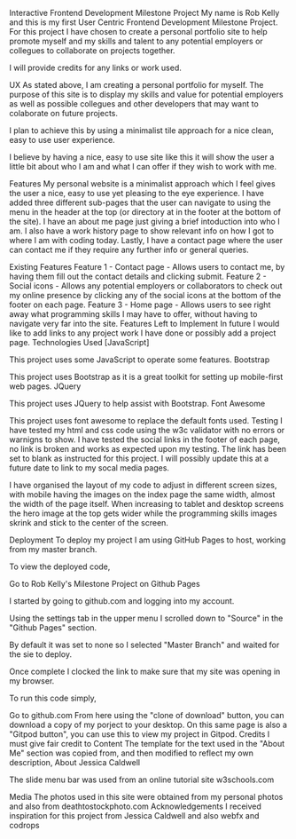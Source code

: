 Interactive Frontend Development Milestone Project
My name is Rob Kelly and this is my first User Centric Frontend Development Milestone Project. For this project I have chosen to create a personal portfolio site to help promote myself and my skills and talent to any potential employers or collegues to collaborate on projects together.

I will provide credits for any links or work used.

UX
As stated above, I am creating a personal portfolio for myself. The purpose of this site is to display my skills and value for potential employers as well as possible collegues and other developers that may want to colaborate on future projects.

I plan to achieve this by using a minimalist tile approach for a nice clean, easy to use user experience.

I believe by having a nice, easy to use site like this it will show the user a little bit about who I am and what I can offer if they wish to work with me.

Features
My personal website is a minimalist approach which I feel gives the user a nice, easy to use yet pleasing to the eye experience. I have added three different sub-pages that the user can navigate to using the menu in the header at the top (or directory at in the footer at the bottom of the site). I have an about me page just giving a brief intoduction into who I am. I also have a work history page to show relevant info on how I got to where I am with coding today. Lastly, I have a contact page where the user can contact me if they require any further info or general queries.

Existing Features
Feature 1 - Contact page - Allows users to contact me, by having them fill out the contact details and clicking submit.
Feature 2 - Social icons - Allows any potential employers or collaborators to check out my online presence by clicking any of the social icons at the bottom of the footer on each page.
Feature 3 - Home page - Allows users to see right away what programming skills I may have to offer, without having to navigate very far into the site.
Features Left to Implement
In future I would like to add links to any project work I have done or possibly add a project page.
Technologies Used
[JavaScript]

This project uses some JavaScript to operate some features.
Bootstrap

This project uses Bootstrap as it is a great toolkit for setting up mobile-first web pages.
JQuery

This project uses JQuery to help assist with Bootstrap.
Font Awesome

This project uses font awesome to replace the default fonts used.
Testing
I have tested my html and css code using the w3c validator with no errors or warnigns to show. I have tested the social links in the footer of each page, no link is broken and works as expected upon my testing. The link has been set to blank as instructed for this project. I will possibly update this at a future date to link to my socal media pages.

I have organised the layout of my code to adjust in different screen sizes, with mobile having the images on the index page the same width, almost the width of the page itself. When increasing to tablet and desktop screens the hero image at the top gets wider while the programming skills images skrink and stick to the center of the screen.

Deployment
To deploy my project I am using GitHub Pages to host, working from my master branch.

To view the deployed code,

Go to Rob Kelly's Milestone Project on Github Pages

I started by going to github.com and logging into my account.

Using the settings tab in the upper menu I scrolled down to "Source" in the "Github Pages" section.

By default it was set to none so I selected "Master Branch" and waited for the sie to deploy.

Once complete I clocked the link to make sure that my site was opening in my browser.

To run this code simply,

Go to github.com
From here using the "clone of download" button, you can download a copy of my porject to your desktop.
On this same page is also a "Gitpod button", you can use this to view my project in Gitpod.
Credits
I must give fair credit to
Content
The template for the text used in the "About Me" section was copied from, and then modified to reflect my own description, About Jessica Caldwell

The slide menu bar was used from an online tutorial site w3schools.com

Media
The photos used in this site were obtained from my personal photos and also from deathtostockphoto.com
Acknowledgements
I received inspiration for this project from Jessica Caldwell and also webfx and codrops
